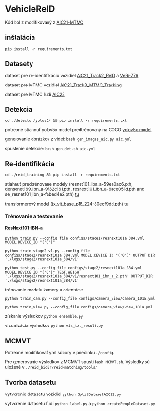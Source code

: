 # VehicleReID

Kód bol z modifikovaný z [AIC21-MTMC](https://github.com/LCFractal/AIC21-MTMC)

## inštalácia
`pip install -r requirements.txt`

## Datasety

dataset pre re-identifikáciu vozidiel [AIC21_Track2_ReID](https://www.aicitychallenge.org/2021-track2-download/) a [VeRi-776](https://nextcloud.fit.vutbr.cz/s/mWm5sjkA5mFBe3y)

dataset pre MTMC vozidiel [AIC21_Track3_MTMC_Tracking](https://www.aicitychallenge.org/2021-track3-download/)

dataset pre MTMC ľudí [AIC23](https://www.aicitychallenge.org/2023-track1-download/)

## Detekcia
`cd ./detector/yolov5/ && pip install -r requirements.txt`

potrebné stiahnuť yolov5x model predtrénovaný na COCO [yolov5x model](https://github.com/ultralytics/yolov5/releases/download/v4.0/yolov5x.pt)

generovanie obrázkov z videí: `bash gen_images_aic.py aic.yml`

spustenie detekcie: `bash gen_det.sh aic.yml`

## Re-identifikácia
`cd ./reid_training && pip install -r requirements.txt`

stiahnuť predtrénovane modely (resnet101_ibn_a-59ea0ac6.pth, densenet169_ibn_a-9f32c161.pth, resnext101_ibn_a-6ace051d.pth and se_resnet101_ibn_a-fabed4e2.pth) [tu](https://github.com/XingangPan/IBN-Net)

transformerový model (jx_vit_base_p16_224-80ecf9dd.pth) [tu](https://github.com/rwightman/pytorch-image-models/releases/download/v0.1-vitjx/jx_vit_base_p16_224-80ecf9dd.pth)

### Trénovanie a testovanie
#### ResNext101-IBN-a
`python train.py --config_file configs/stage1/resnext101a_384.yml MODEL.DEVICE_ID "('0')"`

`python train_stage2_v1.py --config_file configs/stage2/resnext101a_384.yml MODEL.DEVICE_ID "('0')" OUTPUT_DIR './logs/stage2/resnext101a_384/v1'`

`python test.py --config_file configs/stage2/resnext101a_384.yml MODEL.DEVICE_ID "('0')" TEST.WEIGHT './logs/stage2/resnext101a_384/v1/resnext101_ibn_a_2.pth' OUTPUT_DIR './logs/stage2/resnext101a_384/v1'`

trénovanie modelu kamery a orientácie

`python train_cam.py --config_file configs/camera_view/camera_101a.yml`

`python train_view.py --config_file configs/camera_view/view_101a.yml`

získanie výsledkov
`python ensemble.py`

vizualizácia výsledkov `python vis_txt_result.py`

## MCMVT

Potrebné modifikovať yml súbory v priečinku `./config`.

Pre generovanie výsledkov z MCMVT spusti `bash MCMVT.sh`. Výsledky sú uložené v `./reid_bidir/reid-matching/tools/`

## Tvorba datasetu

vytvorenie datasetu vozidiel `python SplitDatasetAIC21.py`

vytvorenie datasetu ľudí `python label.py` a `python createPeopleDataset.py`

